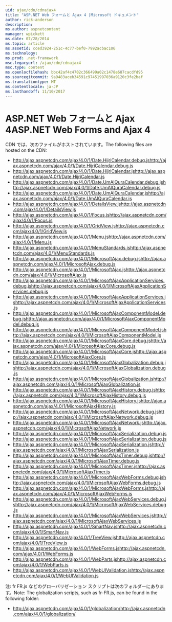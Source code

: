 ```yaml
---
uid: ajax/cdn/cdnajax4
title: "ASP.NET Web フォームと Ajax 4 |Microsoft ドキュメント"
author: rick-anderson
description: 
ms.author: aspnetcontent
manager: wpickett
ms.date: 07/28/2014
ms.topic: article
ms.assetid: cced3924-251c-4c77-bef0-7992acbac106
ms.technology: 
ms.prod: .net-framework
msc.legacyurl: /ajax/cdn/cdnajax4
msc.type: content
ms.openlocfilehash: bbc42af4c4702c366499a02c1478e687cacdfd95
ms.sourcegitcommit: 9a9483aceb34591c97451997036a9120c3fe2baf
ms.translationtype: MT
ms.contentlocale: ja-JP
ms.lasthandoff: 11/10/2017
---
```

<a name="aspnet-web-forms-and-ajax-4"></a><span data-ttu-id="e27d6-102">ASP.NET Web フォームと Ajax 4</span><span class="sxs-lookup"><span data-stu-id="e27d6-102">ASP.NET Web Forms and Ajax 4</span></span>
====================
<span data-ttu-id="e27d6-103">CDN では、次のファイルがホストされています。</span><span class="sxs-lookup"><span data-stu-id="e27d6-103">The following files are hosted on the CDN:</span></span>

- <span data-ttu-id="e27d6-104">http://ajax.aspnetcdn.com/ajax/4.0/1/Date.HijriCalendar.debug.js</span><span class="sxs-lookup"><span data-stu-id="e27d6-104">http://ajax.aspnetcdn.com/ajax/4.0/1/Date.HijriCalendar.debug.js</span></span>
- <span data-ttu-id="e27d6-105">http://ajax.aspnetcdn.com/ajax/4.0/1/Date.HijriCalendar.js</span><span class="sxs-lookup"><span data-stu-id="e27d6-105">http://ajax.aspnetcdn.com/ajax/4.0/1/Date.HijriCalendar.js</span></span>
- <span data-ttu-id="e27d6-106">http://ajax.aspnetcdn.com/ajax/4.0/1/Date.UmAlQuraCalendar.debug.js</span><span class="sxs-lookup"><span data-stu-id="e27d6-106">http://ajax.aspnetcdn.com/ajax/4.0/1/Date.UmAlQuraCalendar.debug.js</span></span>
- <span data-ttu-id="e27d6-107">http://ajax.aspnetcdn.com/ajax/4.0/1/Date.UmAlQuraCalendar.js</span><span class="sxs-lookup"><span data-stu-id="e27d6-107">http://ajax.aspnetcdn.com/ajax/4.0/1/Date.UmAlQuraCalendar.js</span></span>
- <span data-ttu-id="e27d6-108">http://ajax.aspnetcdn.com/ajax/4.0/1/DetailsView.js</span><span class="sxs-lookup"><span data-stu-id="e27d6-108">http://ajax.aspnetcdn.com/ajax/4.0/1/DetailsView.js</span></span>
- <span data-ttu-id="e27d6-109">http://ajax.aspnetcdn.com/ajax/4.0/1/Focus.js</span><span class="sxs-lookup"><span data-stu-id="e27d6-109">http://ajax.aspnetcdn.com/ajax/4.0/1/Focus.js</span></span>
- <span data-ttu-id="e27d6-110">http://ajax.aspnetcdn.com/ajax/4.0/1/GridView.js</span><span class="sxs-lookup"><span data-stu-id="e27d6-110">http://ajax.aspnetcdn.com/ajax/4.0/1/GridView.js</span></span>
- <span data-ttu-id="e27d6-111">http://ajax.aspnetcdn.com/ajax/4.0/1/Menu.js</span><span class="sxs-lookup"><span data-stu-id="e27d6-111">http://ajax.aspnetcdn.com/ajax/4.0/1/Menu.js</span></span>
- <span data-ttu-id="e27d6-112">http://ajax.aspnetcdn.com/ajax/4.0/1/MenuStandards.js</span><span class="sxs-lookup"><span data-stu-id="e27d6-112">http://ajax.aspnetcdn.com/ajax/4.0/1/MenuStandards.js</span></span>
- <span data-ttu-id="e27d6-113">http://ajax.aspnetcdn.com/ajax/4.0/1/MicrosoftAjax.debug.js</span><span class="sxs-lookup"><span data-stu-id="e27d6-113">http://ajax.aspnetcdn.com/ajax/4.0/1/MicrosoftAjax.debug.js</span></span>
- <span data-ttu-id="e27d6-114">http://ajax.aspnetcdn.com/ajax/4.0/1/MicrosoftAjax.js</span><span class="sxs-lookup"><span data-stu-id="e27d6-114">http://ajax.aspnetcdn.com/ajax/4.0/1/MicrosoftAjax.js</span></span>
- <span data-ttu-id="e27d6-115">http://ajax.aspnetcdn.com/ajax/4.0/1/MicrosoftAjaxApplicationServices.debug.js</span><span class="sxs-lookup"><span data-stu-id="e27d6-115">http://ajax.aspnetcdn.com/ajax/4.0/1/MicrosoftAjaxApplicationServices.debug.js</span></span>
- <span data-ttu-id="e27d6-116">http://ajax.aspnetcdn.com/ajax/4.0/1/MicrosoftAjaxApplicationServices.js</span><span class="sxs-lookup"><span data-stu-id="e27d6-116">http://ajax.aspnetcdn.com/ajax/4.0/1/MicrosoftAjaxApplicationServices.js</span></span>
- <span data-ttu-id="e27d6-117">http://ajax.aspnetcdn.com/ajax/4.0/1/MicrosoftAjaxComponentModel.debug.js</span><span class="sxs-lookup"><span data-stu-id="e27d6-117">http://ajax.aspnetcdn.com/ajax/4.0/1/MicrosoftAjaxComponentModel.debug.js</span></span>
- <span data-ttu-id="e27d6-118">http://ajax.aspnetcdn.com/ajax/4.0/1/MicrosoftAjaxComponentModel.js</span><span class="sxs-lookup"><span data-stu-id="e27d6-118">http://ajax.aspnetcdn.com/ajax/4.0/1/MicrosoftAjaxComponentModel.js</span></span>
- <span data-ttu-id="e27d6-119">http://ajax.aspnetcdn.com/ajax/4.0/1/MicrosoftAjaxCore.debug.js</span><span class="sxs-lookup"><span data-stu-id="e27d6-119">http://ajax.aspnetcdn.com/ajax/4.0/1/MicrosoftAjaxCore.debug.js</span></span>
- <span data-ttu-id="e27d6-120">http://ajax.aspnetcdn.com/ajax/4.0/1/MicrosoftAjaxCore.js</span><span class="sxs-lookup"><span data-stu-id="e27d6-120">http://ajax.aspnetcdn.com/ajax/4.0/1/MicrosoftAjaxCore.js</span></span>
- <span data-ttu-id="e27d6-121">http://ajax.aspnetcdn.com/ajax/4.0/1/MicrosoftAjaxGlobalization.debug.js</span><span class="sxs-lookup"><span data-stu-id="e27d6-121">http://ajax.aspnetcdn.com/ajax/4.0/1/MicrosoftAjaxGlobalization.debug.js</span></span>
- <span data-ttu-id="e27d6-122">http://ajax.aspnetcdn.com/ajax/4.0/1/MicrosoftAjaxGlobalization.js</span><span class="sxs-lookup"><span data-stu-id="e27d6-122">http://ajax.aspnetcdn.com/ajax/4.0/1/MicrosoftAjaxGlobalization.js</span></span>
- <span data-ttu-id="e27d6-123">http://ajax.aspnetcdn.com/ajax/4.0/1/MicrosoftAjaxHistory.debug.js</span><span class="sxs-lookup"><span data-stu-id="e27d6-123">http://ajax.aspnetcdn.com/ajax/4.0/1/MicrosoftAjaxHistory.debug.js</span></span>
- <span data-ttu-id="e27d6-124">http://ajax.aspnetcdn.com/ajax/4.0/1/MicrosoftAjaxHistory.js</span><span class="sxs-lookup"><span data-stu-id="e27d6-124">http://ajax.aspnetcdn.com/ajax/4.0/1/MicrosoftAjaxHistory.js</span></span>
- <span data-ttu-id="e27d6-125">http://ajax.aspnetcdn.com/ajax/4.0/1/MicrosoftAjaxNetwork.debug.js</span><span class="sxs-lookup"><span data-stu-id="e27d6-125">http://ajax.aspnetcdn.com/ajax/4.0/1/MicrosoftAjaxNetwork.debug.js</span></span>
- <span data-ttu-id="e27d6-126">http://ajax.aspnetcdn.com/ajax/4.0/1/MicrosoftAjaxNetwork.js</span><span class="sxs-lookup"><span data-stu-id="e27d6-126">http://ajax.aspnetcdn.com/ajax/4.0/1/MicrosoftAjaxNetwork.js</span></span>
- <span data-ttu-id="e27d6-127">http://ajax.aspnetcdn.com/ajax/4.0/1/MicrosoftAjaxSerialization.debug.js</span><span class="sxs-lookup"><span data-stu-id="e27d6-127">http://ajax.aspnetcdn.com/ajax/4.0/1/MicrosoftAjaxSerialization.debug.js</span></span>
- <span data-ttu-id="e27d6-128">http://ajax.aspnetcdn.com/ajax/4.0/1/MicrosoftAjaxSerialization.js</span><span class="sxs-lookup"><span data-stu-id="e27d6-128">http://ajax.aspnetcdn.com/ajax/4.0/1/MicrosoftAjaxSerialization.js</span></span>
- <span data-ttu-id="e27d6-129">http://ajax.aspnetcdn.com/ajax/4.0/1/MicrosoftAjaxTimer.debug.js</span><span class="sxs-lookup"><span data-stu-id="e27d6-129">http://ajax.aspnetcdn.com/ajax/4.0/1/MicrosoftAjaxTimer.debug.js</span></span>
- <span data-ttu-id="e27d6-130">http://ajax.aspnetcdn.com/ajax/4.0/1/MicrosoftAjaxTimer.js</span><span class="sxs-lookup"><span data-stu-id="e27d6-130">http://ajax.aspnetcdn.com/ajax/4.0/1/MicrosoftAjaxTimer.js</span></span>
- <span data-ttu-id="e27d6-131">http://ajax.aspnetcdn.com/ajax/4.0/1/MicrosoftAjaxWebForms.debug.js</span><span class="sxs-lookup"><span data-stu-id="e27d6-131">http://ajax.aspnetcdn.com/ajax/4.0/1/MicrosoftAjaxWebForms.debug.js</span></span>
- <span data-ttu-id="e27d6-132">http://ajax.aspnetcdn.com/ajax/4.0/1/MicrosoftAjaxWebForms.js</span><span class="sxs-lookup"><span data-stu-id="e27d6-132">http://ajax.aspnetcdn.com/ajax/4.0/1/MicrosoftAjaxWebForms.js</span></span>
- <span data-ttu-id="e27d6-133">http://ajax.aspnetcdn.com/ajax/4.0/1/MicrosoftAjaxWebServices.debug.js</span><span class="sxs-lookup"><span data-stu-id="e27d6-133">http://ajax.aspnetcdn.com/ajax/4.0/1/MicrosoftAjaxWebServices.debug.js</span></span>
- <span data-ttu-id="e27d6-134">http://ajax.aspnetcdn.com/ajax/4.0/1/MicrosoftAjaxWebServices.js</span><span class="sxs-lookup"><span data-stu-id="e27d6-134">http://ajax.aspnetcdn.com/ajax/4.0/1/MicrosoftAjaxWebServices.js</span></span>
- <span data-ttu-id="e27d6-135">http://ajax.aspnetcdn.com/ajax/4.0/1/SmartNav.js</span><span class="sxs-lookup"><span data-stu-id="e27d6-135">http://ajax.aspnetcdn.com/ajax/4.0/1/SmartNav.js</span></span>
- <span data-ttu-id="e27d6-136">http://ajax.aspnetcdn.com/ajax/4.0/1/TreeView.js</span><span class="sxs-lookup"><span data-stu-id="e27d6-136">http://ajax.aspnetcdn.com/ajax/4.0/1/TreeView.js</span></span>
- <span data-ttu-id="e27d6-137">http://ajax.aspnetcdn.com/ajax/4.0/1/WebForms.js</span><span class="sxs-lookup"><span data-stu-id="e27d6-137">http://ajax.aspnetcdn.com/ajax/4.0/1/WebForms.js</span></span>
- <span data-ttu-id="e27d6-138">http://ajax.aspnetcdn.com/ajax/4.0/1/WebParts.js</span><span class="sxs-lookup"><span data-stu-id="e27d6-138">http://ajax.aspnetcdn.com/ajax/4.0/1/WebParts.js</span></span>
- <span data-ttu-id="e27d6-139">http://ajax.aspnetcdn.com/ajax/4.0/1/WebUIValidation.js</span><span class="sxs-lookup"><span data-stu-id="e27d6-139">http://ajax.aspnetcdn.com/ajax/4.0/1/WebUIValidation.js</span></span>

<span data-ttu-id="e27d6-140">注: fr FR.js などのグローバリゼーション スクリプトは次のフォルダーにあります。</span><span class="sxs-lookup"><span data-stu-id="e27d6-140">Note: The globalization scripts, such as fr-FR.js, can be found in the following folder:</span></span>

- <span data-ttu-id="e27d6-141">http://ajax.aspnetcdn.com/ajax/4.0/1/globalization/</span><span class="sxs-lookup"><span data-stu-id="e27d6-141">http://ajax.aspnetcdn.com/ajax/4.0/1/globalization/</span></span>
